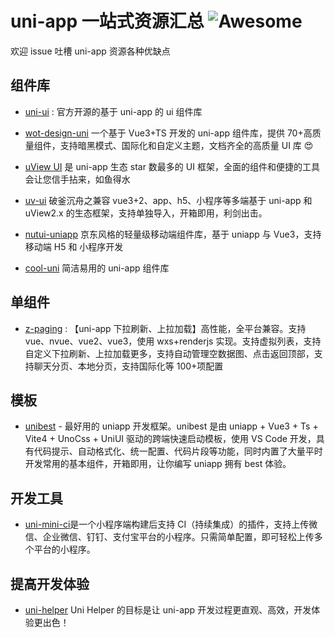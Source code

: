 # uni-app 一站式资源汇总 ![Awesome](https://cdn.rawgit.com/sindresorhus/awesome/d7305f38d29fed78fa85652e3a63e154dd8e8829/media/badge.svg)


欢迎 issue 吐槽 uni-app 资源各种优缺点

## 组件库

- [uni-ui](https://github.com/dcloudio/uni-ui) : 官方开源的基于 uni-app 的 ui 组件库
- [wot-design-uni](https://github.com/Moonofweisheng/wot-design-uni) 一个基于 Vue3+TS 开发的 uni-app 组件库，提供 70+高质量组件，支持暗黑模式、国际化和自定义主题，文档齐全的高质量 UI 库 😍
- [uView UI](https://github.com/umicro/uView) 是 uni-app 生态 star 数最多的 UI 框架，全面的组件和便捷的工具会让您信手拈来，如鱼得水
- [uv-ui](https://github.com/climblee/uv-ui) 破釜沉舟之兼容 vue3+2、app、h5、小程序等多端基于 uni-app 和 uView2.x 的生态框架，支持单独导入，开箱即用，利剑出击。
- [nutui-uniapp](https://github.com/nutui-uniapp/nutui-uniapp) 京东风格的轻量级移动端组件库，基于 uniapp 与 Vue3，支持移动端 H5 和 小程序开发

- [cool-uni](https://github.com/cool-team-official/cool-uni) 简洁易用的 uni-app 组件库

## 单组件

- [z-paging](https://github.com/SmileZXLee/uni-z-paging) : 【uni-app 下拉刷新、上拉加载】高性能，全平台兼容。支持 vue、nvue、vue2、vue3，使用 wxs+renderjs 实现。支持虚拟列表，支持自定义下拉刷新、上拉加载更多，支持自动管理空数据图、点击返回顶部，支持聊天分页、本地分页，支持国际化等 100+项配置

## 模板

- [unibest](https://github.com/codercup/unibest) - 最好用的 uniapp 开发框架。unibest 是由 uniapp + Vue3 + Ts + Vite4 + UnoCss + UniUI 驱动的跨端快速启动模板，使用 VS Code 开发，具有代码提示、自动格式化、统一配置、代码片段等功能，同时内置了大量平时开发常用的基本组件，开箱即用，让你编写 uniapp 拥有 best 体验。

## 开发工具

- [uni-mini-ci](https://github.com/Moonofweisheng/uni-mini-ci)是一个小程序端构建后支持 CI（持续集成）的插件，支持上传微信、企业微信、钉钉、支付宝平台的小程序。只需简单配置，即可轻松上传多个平台的小程序。

## 提高开发体验


- [uni-helper](https://github.com/uni-helper) Uni Helper 的目标是让 uni-app 开发过程更直观、高效，开发体验更出色！
